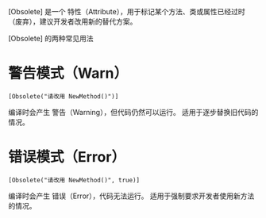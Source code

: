 [Obsolete] 是一个 特性（Attribute），用于标记某个方法、类或属性已经过时（废弃），建议开发者改用新的替代方案。

[Obsolete] 的两种常见用法

# 警告模式（Warn）
```
[Obsolete("请改用 NewMethod()")]
```
编译时会产生 警告（Warning），但代码仍然可以运行。
适用于逐步替换旧代码的情况。

# 错误模式（Error）
```
[Obsolete("请改用 NewMethod()", true)]
```
编译时会产生 错误（Error），代码无法运行。
适用于强制要求开发者使用新方法的情况。
